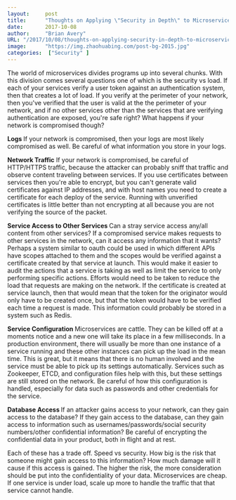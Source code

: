 ```yaml
---
layout:     post 
title:      "Thoughts on Applying \"Security in Depth\" to Microservices"
date:       2017-10-08
author:     "Brian Avery"
URL: "/2017/10/08/thoughts-on-applying-security-in-depth-to-microservices"
image:      "https://img.zhaohuabing.com/post-bg-2015.jpg"
categories:  ["Security" ]
---
```


The world of microservices divides programs up into several chunks. With this division comes several questions one of which is the security vs load. If each of your services verify a user token against an authentication system, then that creates a lot of load. If you verify at the perimeter of your network, then you've verified that the user is valid at the the perimeter of your network, and if no other services other than the services that are verifying authentication are exposed, you're safe right? What happens if your network is compromised though?

<strong>Logs
</strong>If your network is compromised, then your logs are most likely compromised as well. Be careful of what information you store in your logs.

<strong>Network Traffic</strong>
If your network is compromised, be careful of HTTP/HTTPS traffic, because the attacker can probably sniff that traffic and observe content traveling between services. If you use certificates between services then you're able to encrypt, but you can't generate valid certificates against IP addresses, and with host names you need to create a certificate for each deploy of the service. Running with unverified certificates is little better than not encrypting at all because you are not verifying the source of the packet.

<strong>Service Access to Other Services
</strong>Can a stray service access any/all content from other services? If a compromised service makes requests to other services in the network, can it access any information that it wants? Perhaps a system similar to oauth could be used in which different APIs have scopes attached to them and the scopes would be verified against a certificate created by that service at launch. This would make it easier to audit the actions that a service is taking as well as limit the service to only performing specific actions. Efforts would need to be taken to reduce the load that requests are making on the network. If the certificate is created at service launch, then that would mean that the token for the originator would only have to be created once, but that the token would have to be verified each time a request is made. This information could probably be stored in a system such as Redis.

<strong>Service Configuration
</strong>Microservices are cattle. They can be killed off at a moments notice and a new one will take its place in a few milliseconds. In a production environment, there will usually be more than one instance of a service running and these other instances can pick up the load in the mean time. This is great, but it means that there is no human involved and the service must be able to pick up its settings automatically. Services such as Zookeeper, ETCD, and configuration files help with this, but these settings are still stored on the network. Be careful of how this configuration is handled, especially for data such as passwords and other credentials for the service.

<strong>Database Access
</strong>If an attacker gains access to your network, can they gain access to the database? If they gain access to the database, can they gain access to information such as usernames/passwords/social security numbers/other confidential information? Be careful of encrypting the confidential data in your product, both in flight and at rest.

Each of these has a trade off. Speed vs security. How big is the risk that someone might gain access to this information? How much damage will it cause if this access is gained. The higher the risk, the more consideration should be put into the confidentiality of your data. Microservices are cheap. If one service is under load, scale up more to handle the traffic that that service cannot handle.